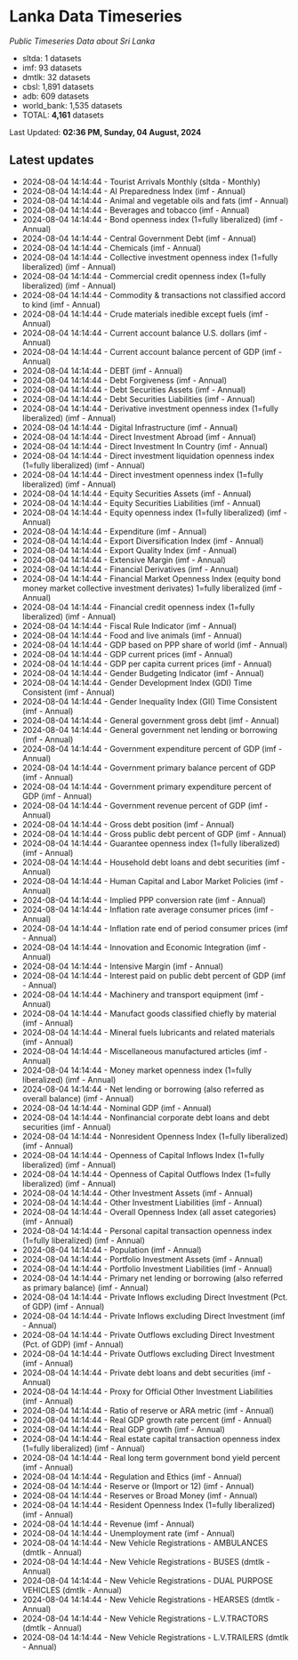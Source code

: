 # Lanka Data Timeseries
*Public Timeseries Data about Sri Lanka*

* sltda: 1 datasets
* imf: 93 datasets
* dmtlk: 32 datasets
* cbsl: 1,891 datasets
* adb: 609 datasets
* world_bank: 1,535 datasets
* TOTAL: **4,161** datasets

Last Updated: **02:36 PM, Sunday, 04 August, 2024**

## Latest updates

* 2024-08-04 14:14:44 - Tourist Arrivals Monthly (sltda - Monthly)
* 2024-08-04 14:14:44 - AI Preparedness Index (imf - Annual)
* 2024-08-04 14:14:44 - Animal and vegetable oils and fats (imf - Annual)
* 2024-08-04 14:14:44 - Beverages and tobacco (imf - Annual)
* 2024-08-04 14:14:44 - Bond openness index (1=fully liberalized) (imf - Annual)
* 2024-08-04 14:14:44 - Central Government Debt (imf - Annual)
* 2024-08-04 14:14:44 - Chemicals (imf - Annual)
* 2024-08-04 14:14:44 - Collective investment openness index (1=fully liberalized) (imf - Annual)
* 2024-08-04 14:14:44 - Commercial credit openness index (1=fully liberalized) (imf - Annual)
* 2024-08-04 14:14:44 - Commodity & transactions not classified accord to kind (imf - Annual)
* 2024-08-04 14:14:44 - Crude materials inedible except fuels (imf - Annual)
* 2024-08-04 14:14:44 - Current account balance U.S. dollars (imf - Annual)
* 2024-08-04 14:14:44 - Current account balance percent of GDP (imf - Annual)
* 2024-08-04 14:14:44 - DEBT (imf - Annual)
* 2024-08-04 14:14:44 - Debt Forgiveness (imf - Annual)
* 2024-08-04 14:14:44 - Debt Securities Assets (imf - Annual)
* 2024-08-04 14:14:44 - Debt Securities Liabilities (imf - Annual)
* 2024-08-04 14:14:44 - Derivative investment openness index (1=fully liberalized) (imf - Annual)
* 2024-08-04 14:14:44 - Digital Infrastructure (imf - Annual)
* 2024-08-04 14:14:44 - Direct Investment Abroad (imf - Annual)
* 2024-08-04 14:14:44 - Direct Investment In Country (imf - Annual)
* 2024-08-04 14:14:44 - Direct investment liquidation openness index (1=fully liberalized) (imf - Annual)
* 2024-08-04 14:14:44 - Direct investment openness index (1=fully liberalized) (imf - Annual)
* 2024-08-04 14:14:44 - Equity Securities Assets (imf - Annual)
* 2024-08-04 14:14:44 - Equity Securities Liabilities (imf - Annual)
* 2024-08-04 14:14:44 - Equity openness index (1=fully liberalized) (imf - Annual)
* 2024-08-04 14:14:44 - Expenditure (imf - Annual)
* 2024-08-04 14:14:44 - Export Diversification Index (imf - Annual)
* 2024-08-04 14:14:44 - Export Quality Index (imf - Annual)
* 2024-08-04 14:14:44 - Extensive Margin (imf - Annual)
* 2024-08-04 14:14:44 - Financial Derivatives (imf - Annual)
* 2024-08-04 14:14:44 - Financial Market Openness Index (equity bond money market collective investment derivates) 1=fully liberalized (imf - Annual)
* 2024-08-04 14:14:44 - Financial credit openness index (1=fully liberalized) (imf - Annual)
* 2024-08-04 14:14:44 - Fiscal Rule Indicator (imf - Annual)
* 2024-08-04 14:14:44 - Food and live animals (imf - Annual)
* 2024-08-04 14:14:44 - GDP based on PPP share of world (imf - Annual)
* 2024-08-04 14:14:44 - GDP current prices (imf - Annual)
* 2024-08-04 14:14:44 - GDP per capita current prices (imf - Annual)
* 2024-08-04 14:14:44 - Gender Budgeting Indicator (imf - Annual)
* 2024-08-04 14:14:44 - Gender Development Index (GDI) Time Consistent (imf - Annual)
* 2024-08-04 14:14:44 - Gender Inequality Index (GII) Time Consistent (imf - Annual)
* 2024-08-04 14:14:44 - General government gross debt (imf - Annual)
* 2024-08-04 14:14:44 - General government net lending or borrowing (imf - Annual)
* 2024-08-04 14:14:44 - Government expenditure percent of GDP (imf - Annual)
* 2024-08-04 14:14:44 - Government primary balance percent of GDP (imf - Annual)
* 2024-08-04 14:14:44 - Government primary expenditure percent of GDP (imf - Annual)
* 2024-08-04 14:14:44 - Government revenue percent of GDP (imf - Annual)
* 2024-08-04 14:14:44 - Gross debt position (imf - Annual)
* 2024-08-04 14:14:44 - Gross public debt percent of GDP (imf - Annual)
* 2024-08-04 14:14:44 - Guarantee openness index (1=fully liberalized) (imf - Annual)
* 2024-08-04 14:14:44 - Household debt loans and debt securities (imf - Annual)
* 2024-08-04 14:14:44 - Human Capital and Labor Market Policies (imf - Annual)
* 2024-08-04 14:14:44 - Implied PPP conversion rate (imf - Annual)
* 2024-08-04 14:14:44 - Inflation rate average consumer prices (imf - Annual)
* 2024-08-04 14:14:44 - Inflation rate end of period consumer prices (imf - Annual)
* 2024-08-04 14:14:44 - Innovation and Economic Integration (imf - Annual)
* 2024-08-04 14:14:44 - Intensive Margin (imf - Annual)
* 2024-08-04 14:14:44 - Interest paid on public debt percent of GDP (imf - Annual)
* 2024-08-04 14:14:44 - Machinery and transport equipment (imf - Annual)
* 2024-08-04 14:14:44 - Manufact goods classified chiefly by material (imf - Annual)
* 2024-08-04 14:14:44 - Mineral fuels lubricants and related materials (imf - Annual)
* 2024-08-04 14:14:44 - Miscellaneous manufactured articles (imf - Annual)
* 2024-08-04 14:14:44 - Money market openness index (1=fully liberalized) (imf - Annual)
* 2024-08-04 14:14:44 - Net lending or borrowing (also referred as overall balance) (imf - Annual)
* 2024-08-04 14:14:44 - Nominal GDP (imf - Annual)
* 2024-08-04 14:14:44 - Nonfinancial corporate debt loans and debt securities (imf - Annual)
* 2024-08-04 14:14:44 - Nonresident Openness Index (1=fully liberalized) (imf - Annual)
* 2024-08-04 14:14:44 - Openness of Capital Inflows Index (1=fully liberalized) (imf - Annual)
* 2024-08-04 14:14:44 - Openness of Capital Outflows Index (1=fully liberalized) (imf - Annual)
* 2024-08-04 14:14:44 - Other Investment Assets (imf - Annual)
* 2024-08-04 14:14:44 - Other Investment Liabilities (imf - Annual)
* 2024-08-04 14:14:44 - Overall Openness Index (all asset categories) (imf - Annual)
* 2024-08-04 14:14:44 - Personal capital transaction openness index (1=fully liberalized) (imf - Annual)
* 2024-08-04 14:14:44 - Population (imf - Annual)
* 2024-08-04 14:14:44 - Portfolio Investment Assets (imf - Annual)
* 2024-08-04 14:14:44 - Portfolio Investment Liabilities (imf - Annual)
* 2024-08-04 14:14:44 - Primary net lending or borrowing (also referred as primary balance) (imf - Annual)
* 2024-08-04 14:14:44 - Private Inflows excluding Direct Investment (Pct. of GDP) (imf - Annual)
* 2024-08-04 14:14:44 - Private Inflows excluding Direct Investment (imf - Annual)
* 2024-08-04 14:14:44 - Private Outflows excluding Direct Investment (Pct. of GDP) (imf - Annual)
* 2024-08-04 14:14:44 - Private Outflows excluding Direct Investment (imf - Annual)
* 2024-08-04 14:14:44 - Private debt loans and debt securities (imf - Annual)
* 2024-08-04 14:14:44 - Proxy for Official Other Investment Liabilities (imf - Annual)
* 2024-08-04 14:14:44 - Ratio of reserve or ARA metric (imf - Annual)
* 2024-08-04 14:14:44 - Real GDP growth rate percent (imf - Annual)
* 2024-08-04 14:14:44 - Real GDP growth (imf - Annual)
* 2024-08-04 14:14:44 - Real estate capital transaction openness index (1=fully liberalized) (imf - Annual)
* 2024-08-04 14:14:44 - Real long term government bond yield percent (imf - Annual)
* 2024-08-04 14:14:44 - Regulation and Ethics (imf - Annual)
* 2024-08-04 14:14:44 - Reserve or (Import or 12) (imf - Annual)
* 2024-08-04 14:14:44 - Reserves or Broad Money (imf - Annual)
* 2024-08-04 14:14:44 - Resident Openness Index (1=fully liberalized) (imf - Annual)
* 2024-08-04 14:14:44 - Revenue (imf - Annual)
* 2024-08-04 14:14:44 - Unemployment rate (imf - Annual)
* 2024-08-04 14:14:44 - New Vehicle Registrations - AMBULANCES (dmtlk - Annual)
* 2024-08-04 14:14:44 - New Vehicle Registrations - BUSES (dmtlk - Annual)
* 2024-08-04 14:14:44 - New Vehicle Registrations - DUAL PURPOSE VEHICLES (dmtlk - Annual)
* 2024-08-04 14:14:44 - New Vehicle Registrations - HEARSES (dmtlk - Annual)
* 2024-08-04 14:14:44 - New Vehicle Registrations - L.V.TRACTORS (dmtlk - Annual)
* 2024-08-04 14:14:44 - New Vehicle Registrations - L.V.TRAILERS (dmtlk - Annual)